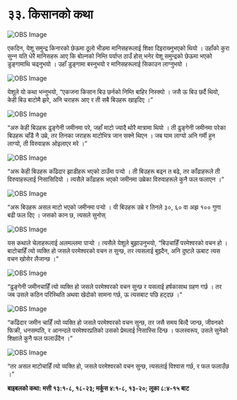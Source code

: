 # ३३. किसानको कथा

![OBS Image](https://cdn.door43.org/obs/jpg/360px/obs-en-33-01.jpg)

एकदिन, येशू समुन्द्र किनारको छेऊमा ठूलो भीडमा मानिसहरूलाई शिक्षा दिइराख्‍नुभएको थियो । उहाँको कुरा सुन्‍न यति धेरै मानिसहरू आए कि बोल्नको निम्ति पर्याप्त ठाउँ होस् भनेर येशू समुन्द्रको छेऊमा भएको डुङ्गामाथि चढ्नुभयो । उहाँ डुङ्गामा बस्‍नुभयो र मानिसहरूलाई सिकाउन लाग्‍नुभयो ।

![OBS Image](https://cdn.door43.org/obs/jpg/360px/obs-en-33-02.jpg)

येशूले यो कथा भन्‍नुभयो, “एकजना किसान बिउ छर्नको निम्ति बाहिर निस्क्यो । जसै ऊ बिउ छर्दै थियो, केही बिउ बाटोमै झरे, अनि चराहरू आए र ती सबै बिउहरू खाइदिए ।”

![OBS Image](https://cdn.door43.org/obs/jpg/360px/obs-en-33-03.jpg)

“अरु केही बिउहरू ढुङ्गेनी जमीनमा परे, जहाँ माटो ज्यादै थोरै मात्रामा थियो । ती ढुङ्गेनी जमीनमा परेका बिउहरू चाँडै नै उम्रे, तर तिनका जराहरू माटोभित्र जान सक्ने थिएन । जब घाम लाग्यो अनि गर्मी हुन लाग्यो, ती विरुवाहरू ओइलाएर मरे ।”

![OBS Image](https://cdn.door43.org/obs/jpg/360px/obs-en-33-04.jpg)

“अरू केही बिउहरू काँढेदार झाडीहरू भएको ठाउँमा पर्‍यो । ती बिउहरू बढ्न त बढे, तर काँढाहरूले ती विरुवाहरूलाई निसासिदियो । त्यसैले काँढाहरू भएको जमीनमा उम्रेका विरुवाहरूले कुनै फल फलाएन ।”

![OBS Image](https://cdn.door43.org/obs/jpg/360px/obs-en-33-05.jpg)

“अरू बिउहरू असल माटो भएको जमीनमा पर्‍यो । यी बिउहरू उम्रे र तिनले ३०, ६० वा अझ १०० गुणा बढी फल दिए । जसको कान छ, त्यसले सुनोस्

![OBS Image](https://cdn.door43.org/obs/jpg/360px/obs-en-33-06.jpg)

यस कथाले चेलाहरूलाई अलमल्लमा पार्‍यो । त्यसैले येशूले बुझाउनुभयो, “बिउचाहिँ परमेश्‍वरको वचन हो । बाटोचाहिँ त्यो व्यक्ति हो जसले परमेश्‍वरको वचन त सुन्छ, तर त्यसलाई बुझ्दैन, अनि दुष्टले ऊबाट त्यस वचन खोसेर लैजान्छ ।”

![OBS Image](https://cdn.door43.org/obs/jpg/360px/obs-en-33-07.jpg)

“ढुङ्गेनी जमीनचाहिँ त्यो व्यक्ति हो जसले परमेश्‍वरको वचन सुन्छ र यसलाई हर्षकासाथ ग्रहण गर्छ । तर जब उसले कठिन परिस्थिति अथवा खेदोको सामना गर्छ, ऊ त्यसबाट पछि हट्दछ ।”

![OBS Image](https://cdn.door43.org/obs/jpg/360px/obs-en-33-08.jpg)

“काँढेदार जमीन चाहिँ त्यो व्यक्ति हो जसले परमेश्‍वरको वचन सुन्छ, तर जसै समय बित्दै जान्छ, जीवनको फिक्री, धनसम्पति, र आनन्दले परमेश्‍वरप्रतिको उसको प्रेमलाई निसास्सि दिन्छ । फलस्वरूप, उसले सुनेको शिक्षाले कुनै फल फलाउँदैन ।”

![OBS Image](https://cdn.door43.org/obs/jpg/360px/obs-en-33-09.jpg)

“तर असल माटोचाहिँ त्यो व्यक्ति हो, जसले परमेश्‍वरको वचन सुन्छ, त्यसलाई विश्‍वास गर्छ, र फल फलाउँछ ।”

__बाइबलको कथा: मत्ती १३:१-८, १८-२३; मर्कूस ४:१-८, १३-२०; लूका ८:४-१५ बाट__
